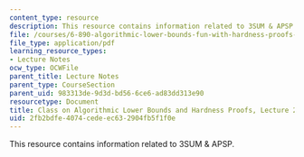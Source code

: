 ```yaml
---
content_type: resource
description: This resource contains information related to 3SUM & APSP.
file: /courses/6-890-algorithmic-lower-bounds-fun-with-hardness-proofs-fall-2014/2fb2bdfe4074cedeec632904fb5f1f0e_MIT6_890F14_L21.pdf
file_type: application/pdf
learning_resource_types:
- Lecture Notes
ocw_type: OCWFile
parent_title: Lecture Notes
parent_type: CourseSection
parent_uid: 983313de-9d3d-bd56-6ce6-ad83dd313e90
resourcetype: Document
title: Class on Algorithmic Lower Bounds and Hardness Proofs, Lecture 21 Notes
uid: 2fb2bdfe-4074-cede-ec63-2904fb5f1f0e
---
```

This resource contains information related to 3SUM & APSP.


